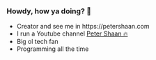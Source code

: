 <h3>Howdy, how ya doing? 🙌</h3>
<ul>
	<li>Creator and see me in https://petershaan.com</li>
	<li>I run a Youtube channel <a href="https://www.youtube.com/@petershaan_">Peter Shaan 🔥</a></li>
	<li>Big ol tech fan</li>
	<li>Programming all the time</li>
</ul>


<!--
**developedbyed/developedbyed** is a ✨ _special_ ✨ repository because its `README.md` (this file) appears on your GitHub profile.

Here are some ideas to get you started:

- 🔭 I’m currently working on ...
- 🌱 I’m currently learning ...
- 👯 I’m looking to collaborate on ...
- 🤔 I’m looking for help with ...
- 💬 Ask me about ...
- 📫 How to reach me: ...
- 😄 Pronouns: ...
- ⚡ Fun fact: ...
-->
